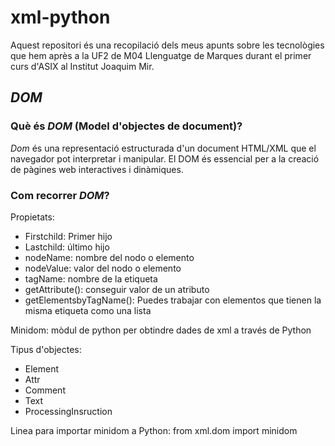 # xml-python
Aquest repositori és una recopilació dels meus apunts sobre les tecnològies que hem après a la UF2 de M04 Llenguatge de Marques durant el primer curs d'ASIX al Institut Joaquim Mir.

## *DOM*
### Què és *DOM* (Model d'objectes de document)?
*Dom* és una representació estructurada d'un document HTML/XML que el navegador pot interpretar i manipular. El DOM és essencial per a la creació de pàgines web interactives i dinàmiques.

### Com recorrer *DOM*?
Propietats:
* Firstchild: Primer hijo
* Lastchild: último hijo
* nodeName: nombre del nodo o elemento
* nodeValue: valor del nodo o elemento
* tagName: nombre de la etiqueta
* getAttribute(): conseguir valor de un atributo
* getElementsbyTagName(): Puedes trabajar con elementos que tienen la misma etiqueta como una lista

Minidom: mòdul de python per obtindre dades de xml a través de Python

Tipus d'objectes: 
* Element
* Attr
* Comment
* Text
* ProcessingInsruction

Linea para importar minidom a Python:
from xml.dom import minidom
